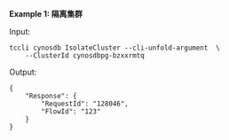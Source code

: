 **Example 1: 隔离集群**



Input: 

```
tccli cynosdb IsolateCluster --cli-unfold-argument  \
    --ClusterId cynosdbpg-bzxxrmtq
```

Output: 
```
{
    "Response": {
        "RequestId": "128046",
        "FlowId": "123"
    }
}
```

